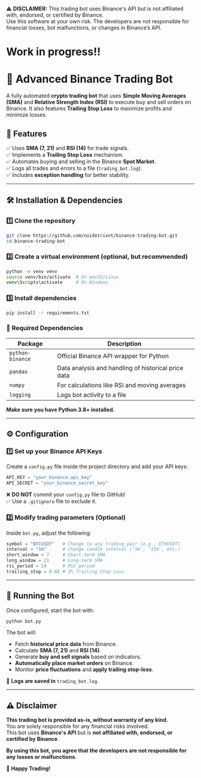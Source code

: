 ⚠️ **DISCLAIMER:** 
This trading bot uses Binance's API but is not affiliated with, endorsed, or certified by Binance.  
Use this software at your own risk. The developers are not responsible for financial losses, bot malfunctions, or changes in Binance’s API.

# Work in progress!!

# 🚀 Advanced Binance Trading Bot

A fully automated **crypto trading bot** that uses **Simple Moving Averages (SMA)** and **Relative Strength Index (RSI)** to execute buy and sell orders on Binance. It also features **Trailing Stop Loss** to maximize profits and minimize losses.

## 📌 Features
✅ Uses **SMA (7, 21)** and **RSI (14)** for trade signals.  
✅ Implements a **Trailing Stop Loss** mechanism.  
✅ Automates buying and selling in the Binance **Spot Market**.  
✅ Logs all trades and errors to a file (`trading_bot.log`).  
✅ Includes **exception handling** for better stability.  

---

## 🛠 Installation & Dependencies

### 1️⃣ **Clone the repository**
```bash
git clone https://github.com/noidotrixnt/binance-trading-bot.git
cd binance-trading-bot
```

### 2️⃣ **Create a virtual environment (optional, but recommended)**
```bash
python -m venv venv
source venv/bin/activate  # On macOS/Linux
venv\Scripts\activate     # On Windows
```

### 3️⃣ **Install dependencies**
```bash
pip install -r requirements.txt
```

### 📌 **Required Dependencies**
| Package      | Description |
|-------------|------------|
| `python-binance` | Official Binance API wrapper for Python |
| `pandas` | Data analysis and handling of historical price data |
| `numpy` | For calculations like RSI and moving averages |
| `logging` | Logs bot activity to a file |

**Make sure you have Python 3.8+ installed.**  

---

## ⚙️ Configuration

### 1️⃣ **Set up your Binance API Keys**
Create a `config.py` file inside the project directory and add your API keys:
```python
API_KEY = "your_binance_api_key"
API_SECRET = "your_binance_secret_key"
```
❌ **DO NOT** commit your `config.py` file to GitHub!  
✅ Use a `.gitignore` file to exclude it.

### 2️⃣ **Modify trading parameters (Optional)**
Inside `bot.py`, adjust the following:
```python
symbol = "BTCUSDT"   # Change to any trading pair (e.g., ETHUSDT)
interval = "1m"      # Change candle interval ('5m', '15m', etc.)
short_window = 7     # Short-term SMA
long_window = 21     # Long-term SMA
rsi_period = 14      # RSI period
trailing_stop = 0.02 # 2% Trailing Stop Loss
```

---

## 🚀 Running the Bot

Once configured, start the bot with:
```bash
python bot.py
```
The bot will:
- Fetch **historical price data** from Binance.
- Calculate **SMA (7, 21)** and **RSI (14)**.
- Generate **buy and sell signals** based on indicators.
- **Automatically place market orders** on Binance.
- Monitor **price fluctuations** and **apply trailing stop-loss**.

📌 **Logs are saved in** `trading_bot.log`.

---

## ⚠️ Disclaimer  

**This trading bot is provided as-is, without warranty of any kind.**  
You are solely responsible for any financial risks involved.  
This bot uses **Binance's API** but is **not affiliated with, endorsed, or certified by Binance**.

**By using this bot, you agree that the developers are not responsible for any losses or malfunctions.**  

🚀 **Happy Trading!**